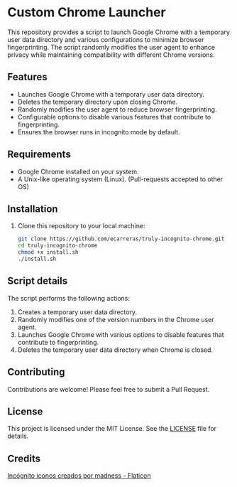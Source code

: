 # Custom Chrome Launcher

This repository provides a script to launch Google Chrome with a temporary user data directory 
and various configurations to minimize browser fingerprinting. The script randomly modifies the 
user agent to enhance privacy while maintaining compatibility with different Chrome versions.

## Features

- Launches Google Chrome with a temporary user data directory.
- Deletes the temporary directory upon closing Chrome.
- Randomly modifies the user agent to reduce browser fingerprinting.
- Configurable options to disable various features that contribute to fingerprinting.
- Ensures the browser runs in incognito mode by default.

## Requirements

- Google Chrome installed on your system.
- A Unix-like operating system (Linux). (Pull-requests accepted to other OS)

## Installation

1. Clone this repository to your local machine:
   ```sh
   git clone https://github.com/ecarreras/truly-incognito-chrome.git
   cd truly-incognito-chrome
   chmod +x install.sh
   ./install.sh
   ```

## Script details

The script performs the following actions:

1. Creates a temporary user data directory.
2. Randomly modifies one of the version numbers in the Chrome user agent.
3. Launches Google Chrome with various options to disable features that contribute to fingerprinting.
4. Deletes the temporary user data directory when Chrome is closed.

## Contributing
Contributions are welcome! Please feel free to submit a Pull Request.

## License
This project is licensed under the MIT License. See the [LICENSE](./LICENSE) file for details.

## Credits
[Incógnito iconos creados por madness - Flaticon](https://www.flaticon.es/iconos-gratis/incognito)
